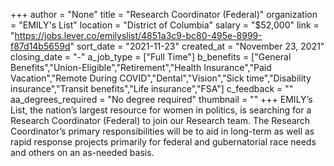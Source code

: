 +++
author = "None"
title = "Research Coordinator (Federal)"
organization = "EMILY's List"
location = "District of Columbia"
salary = "$52,000"
link = "https://jobs.lever.co/emilyslist/4851a3c9-bc80-495e-8999-f87d14b5659d"
sort_date = "2021-11-23"
created_at = "November 23, 2021"
closing_date = "-"
a_job_type = ["Full Time"]
b_benefits = ["General Benefits","Union-Eligible","Retirement","Health Insurance","Paid Vacation","Remote During COVID","Dental","Vision","Sick time","Disability insurance","Transit benefits","Life insurance","FSA"]
c_feedback = ""
aa_degrees_required = "No degree required"
thumbnail = ""
+++
EMILY’s List, the nation’s largest resource for women in politics, is searching for a Research Coordinator (Federal) to join our Research team.  The Research Coordinator’s primary responsibilities will be to aid in long-term as well as rapid response projects primarily for federal and gubernatorial race needs and others on an as-needed basis.
